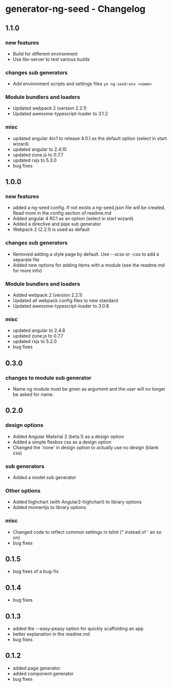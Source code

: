 # generator-ng-seed - Changelog

## 1.1.0
### new features
* Build for different environment
* Use lite-server to test various builds

### changes sub generators
* Add environment scripts and settings files ```yo ng-seed:env <name>```

### Module bundlers and loaders
* Updated webpack 2 (version 2.2.1)
* Updated awesome-typescript-loader to 3.1.2

### misc
* updated angular 4rc1 to release 4.0.1 as the default option (select in start wizard)
* updated angular to 2.4.10
* updated zone.js to 0.7.7
* updated rxjs to 5.3.0
* bug fixes

## 1.0.0
### new features
* added a ng-seed config. If not exists a ng-seed.json file will be created. Read more in the config section of readme.md
* Added angular 4 RC1 as an option (select in start wizard)
* Added a directive and pipe sub generator
* Webpack 2 (2.2.1) is used as default

### changes sub generators
* Removed adding a style page by default. Use --scss or -css to add a separate file
* Added new options for adding items with a module (see the readme.md for more info)

### Module bundlers and loaders
* Added webpack 2 (version 2.2.1)
* Updated all webpack config files to new standard
* Updated awesome-typescript-loader to 3.0.8

### misc
* updated angular to 2.4.8
* updated zone.js to 0.7.7
* updated rxjs to 5.2.0
* bug fixes


## 0.3.0

### changes to module sub generator
* Name og module must be given as argument and the user will no longer be asked for name.

## 0.2.0

### design options
* Added Angular Material 2 (beta.1) as a design option
* Added a simple flexbox css as a design option
* Changed the 'none' in design option to actually use no design (blank css)

### sub generators
* Added a model sub generator

### Other options
* Added highchart (with Angular2-highchart) to library options
* Added momentjs to library options

### misc
* Changed code to reflect common settings in tslint (" instead of ' an so on)
* bug fixes

## 0.1.5 

* bug fixes of a bug-fix

## 0.1.4

* bug fixes


## 0.1.3

* added the --easy-peasy option for quickly scaffolding an app
* better explanation in the readme.md
* bug fixes

## 0.1.2

* added page generator
* added component generator
* bug fixes
